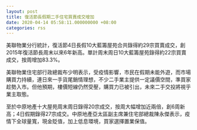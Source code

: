 ```yaml
---
layout: post
title: 復活節長假期二手住宅買賣成交增加
date: 2020-04-14 05:58:11.000000000 +08:00
categories: rss
---
```


美聯物業分行統計，復活節4日長假10大藍籌屋苑合共錄得約29宗買賣成交，創2015年復活節長周末以來6年新高。單計周末周日10大藍籌屋苑錄得約22宗買賣成交，按周增加83.3%。

美聯物業住宅部行政總裁布少明表示，受疫情影響，市民在假期未能外遊，而市場購買力持續，連日來一手貨尾銷情理想，不少二手業主提供一定議價空間，準買家趁勢入市。但他預期，樓價短線仍然受壓，購買力已被引出，未來二手交投將視乎業主取態。

至於中原地產十大屋苑周末周日錄得20宗成交，按周大幅增加近兩倍，創6周新高；4日假期錄得27宗成交。中原地產亞太區副主席兼住宅部總裁陳永傑表示，疫情下全球量寬，現金貶值，加上低息環境，買家選擇置業保值。
